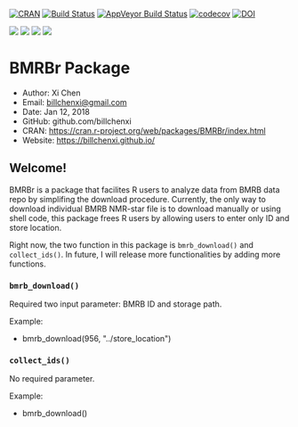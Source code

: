 [![CRAN](https://img.shields.io/cran/l/devtools.svg)](https://cran.r-project.org/web/packages/BMRBr)
[![Build Status](https://travis-ci.org/billchenxi/BMRBr.svg?branch=master)](https://travis-ci.org/billchenxi/BMRBr)
[![AppVeyor Build Status](https://ci.appveyor.com/api/projects/status/github/billchenxi/BMRBr?branch=master&svg=true)](https://ci.appveyor.com/project/billchenxi/BMRBr)
[![codecov](https://codecov.io/gh/billchenxi/BMRBr/branch/master/graph/badge.svg)](https://codecov.io/gh/billchenxi/BMRBr)
[![DOI](https://zenodo.org/badge/117279208.svg)](https://zenodo.org/badge/latestdoi/117279208)

[![](https://cranlogs.r-pkg.org/badges/grand-total/BMRBr)](https://cran.r-project.org/package=BMRBr)
[![](https://cranlogs.r-pkg.org/badges/last-month/BMRBr)](https://cran.r-project.org/package=BMRBr)
[![](https://cranlogs.r-pkg.org/badges/last-week/BMRBr)](https://cran.r-project.org/package=BMRBr)
[![](https://cranlogs.r-pkg.org/badges/last-day/BMRBr)](https://cran.r-project.org/package=BMRBr)


# BMRBr Package
* Author: Xi Chen
* Email: billchenxi@gmail.com
* Date: Jan 12, 2018
* GitHub: github.com/billchenxi
* CRAN: https://cran.r-project.org/web/packages/BMRBr/index.html
* Website: https://billchenxi.github.io/

## Welcome! 
BMRBr is a package that facilites R users to analyze data from BMRB data repo by simplifing the download procedure. Currently, the only way to download individual BMRB NMR-star file is to download manually or using shell code, this package frees R users by allowing users to enter only ID and store location.

Right now, the two function in this package is `bmrb_download()` and `collect_ids()`. In future, I will release more functionalities by adding more functions.

### `bmrb_download()`
Required two input parameter: BMRB ID and storage path.

Example:
* bmrb_download(956, "../store_location")


### `collect_ids()`
No required parameter.

Example:
* bmrb_download()
